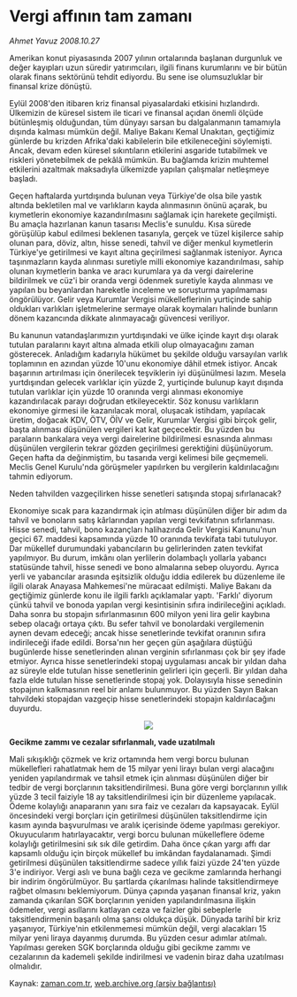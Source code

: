 # Vergi affının tam zamanı

*Ahmet Yavuz 2008.10.27*

<tr><td class="metin" colspan="2" style="padding-top: 20px; padding-left: 5px; padding-right: 10px;">Amerikan konut piyasasında 2007 yılının ortalarında başlanan durgunluk ve değer kayıpları uzun süredir yatırımcıları, ilgili finans kurumlarını ve bir bütün olarak finans sektörünü tehdit ediyordu. Bu sene ise olumsuzluklar bir finansal krize dönüştü.</td></tr><tr><td class="metin" colspan="2" style="padding-top: 20px; padding-left: 5px; padding-right: 10px;"><p> Eylül 2008'den itibaren kriz finansal piyasalardaki etkisini hızlandırdı. Ülkemizin de küresel sistem ile ticari ve finansal açıdan önemli ölçüde bütünleşmiş olduğundan, tüm dünyayı sarsan bu dalgalanmanın tamamıyla dışında kalması mümkün değil. Maliye Bakanı Kemal Unakıtan, geçtiğimiz günlerde bu krizden Afrika'daki kabilelerin bile etkileneceğini söylemişti. Ancak, devam eden küresel sıkıntıların etkilerini asgaride tutabilmek ve riskleri yönetebilmek de pekâlâ mümkün. Bu bağlamda krizin muhtemel etkilerini azaltmak maksadıyla ülkemizde yapılan çalışmalar netleşmeye başladı. 
<p>Geçen haftalarda yurtdışında bulunan veya Türkiye'de olsa bile yastık altında bekletilen mal ve varlıkların kayda alınmasının önünü açarak, bu kıymetlerin ekonomiye kazandırılmasını sağlamak için harekete geçilmişti. Bu amaçla hazırlanan kanun tasarısı Meclis'e sunuldu. Kısa sürede görüşülüp kabul edilmesi beklenen tasarıyla, gerçek ve tüzel kişilerce sahip olunan para, döviz, altın, hisse senedi, tahvil ve diğer menkul kıymetlerin Türkiye'ye getirilmesi ve kayıt altına geçirilmesi sağlanmak isteniyor. Ayrıca taşınmazların kayda alınması suretiyle milli ekonomiye kazandırılması, sahip olunan kıymetlerin banka ve aracı kurumlara ya da vergi dairelerine bildirilmek ve cüz'i bir oranda vergi ödenmek suretiyle kayda alınması ve yapılan bu beyanlardan hareketle inceleme ve soruşturma yapılmaması öngörülüyor. Gelir veya Kurumlar Vergisi mükelleflerinin yurtiçinde sahip oldukları varlıkları işletmelerine sermaye olarak koymaları halinde bunların dönem kazancında dikkate alınmayacağı güvencesi veriliyor. 
<p>Bu kanunun vatandaşlarımızın yurtdışındaki ve ülke içinde kayıt dışı olarak tutulan paralarını kayıt altına almada etkili olup olmayacağını zaman gösterecek. Anladığım kadarıyla hükümet bu şekilde olduğu varsayılan varlık toplamının en azından yüzde 10'unu ekonomiye dâhil etmek istiyor. Ancak başarının artırılması için önerilecek teşviklerin iyi düşünülmesi lazım. Mesela yurtdışından gelecek varlıklar için yüzde 2, yurtiçinde bulunup kayıt dışında tutulan varlıklar için yüzde 10 oranında vergi alınması ekonomiye kazandırılacak parayı doğrudan etkileyecektir. Söz konusu varlıkların ekonomiye girmesi ile kazanılacak moral, oluşacak istihdam, yapılacak üretim, doğacak KDV, ÖTV, ÖİV ve Gelir, Kurumlar Vergisi gibi birçok gelir, başta alınması düşünülen vergileri kat kat geçecektir. Bu yüzden bu paraların bankalara veya vergi dairelerine bildirilmesi esnasında alınması düşünülen vergilerin tekrar gözden geçirilmesi gerektiğini düşünüyorum. Geçen hafta da değinmiştim, bu tasarıda vergi kelimesi bile geçmemeli. Meclis Genel Kurulu'nda görüşmeler yapılırken bu vergilerin kaldırılacağını tahmin ediyorum. 
<p>Neden tahvilden vazgeçilirken hisse senetleri satışında stopaj sıfırlanacak? 
<p>Ekonomiye sıcak para kazandırmak için atılması düşünülen diğer bir adım da tahvil ve bonoların satış kârlarından yapılan vergi tevkifatının sıfırlanması. Hisse senedi, tahvil, bono kazançları halihazırda Gelir Vergisi Kanunu'nun geçici 67. maddesi kapsamında yüzde 10 oranında tevkifata tabi tutuluyor. Dar mükellef durumundaki yabancıların bu gelirlerinden zaten tevkifat yapılmıyor. Bu durum, imkânı olan yerlilerin dolambaçlı yollarla yabancı statüsünde tahvil, hisse senedi ve bono almalarına sebep oluyordu. Ayrıca yerli ve yabancılar arasında eşitsizlik olduğu iddia edilerek bu düzenleme ile ilgili olarak Anayasa Mahkemesi'ne müracaat edilmişti. Maliye Bakanı da geçtiğimiz günlerde konu ile ilgili farklı açıklamalar yaptı. 'Farklı' diyorum çünkü tahvil ve bonoda yapılan vergi kesintisinin sıfıra indirileceğini açıkladı. Daha sonra bu stopajın sıfırlanmasının 600 milyon yeni lira gelir kaybına sebep olacağı ortaya çıktı. Bu sefer tahvil ve bonolardaki vergilemenin aynen devam edeceği; ancak hisse senetlerinde tevkifat oranının sıfıra indirileceği ifade edildi. Borsa'nın her geçen gün aşağılara düştüğü bugünlerde hisse senetlerinden alınan verginin sıfırlanması çok bir şey ifade etmiyor. Ayrıca hisse senetlerindeki stopaj uygulaması ancak bir yıldan daha az süreyle elde tutulan hisse senetlerinin gelirleri için geçerli. Bir yıldan daha fazla elde tutulan hisse senetlerinde stopaj yok. Dolayısıyla hisse senedinin stopajının kalkmasının reel bir anlamı bulunmuyor. Bu yüzden Sayın Bakan tahvildeki stopajdan vazgeçip hisse senetlerindeki stopajın kaldırılacağını duyurdu. 
<p><p align="center"><img border="0" src="http://web.archive.org/web/20081027160033im_/http://medya.zaman.com.tr/2008/10/27/vergitakvimi.jpg"/>
<p>
<p><b>Gecikme zammı ve cezalar sıfırlanmalı, vade uzatılmalı </b>
<p>Mali sıkışıklığı çözmek ve kriz ortamında hem vergi borcu bulunan mükellefleri rahatlatmak hem de 15 milyar yeni lirayı bulan vergi alacağını yeniden yapılandırmak ve tahsil etmek için alınması düşünülen diğer bir tedbir de vergi borçlarının taksitlendirilmesi. Buna göre vergi borçlarının yıllık yüzde 3 tecil faiziyle 18 ay taksitlendirilmesi için bir düzenleme yapılacak. Ödeme kolaylığı anaparanın yanı sıra faiz ve cezaları da kapsayacak. Eylül öncesindeki vergi borçları için getirilmesi düşünülen taksitlendirme için kasım ayında başvurulması ve aralık içerisinde ödeme yapılması gerekiyor. Okuyucularım hatırlayacaktır, vergi borcu bulunan mükelleflere ödeme kolaylığı getirilmesini sık sık dile getirdim. Daha önce çıkan yargı affı dar kapsamlı olduğu için birçok mükellef bu imkândan faydalanamadı. Şimdi getirilmesi düşünülen taksitlendirme sadece yıllık faizi yüzde 24'ten yüzde 3'e indiriyor. Vergi aslı ve buna bağlı ceza ve gecikme zamlarında herhangi bir indirim öngörülmüyor. Bu şartlarda çıkarılması halinde taksitlendirmeye rağbet olmasını beklemiyorum. Dünya çapında yaşanan finansal kriz, yakın zamanda çıkarılan SGK borçlarının yeniden yapılandırılmasına ilişkin ödemeler, vergi asıllarını katlayan ceza ve faizler gibi sebeplerle taksitlendirmenin başarılı olma şansı oldukça düşük. Dünyada tarihî bir kriz yaşanıyor, Türkiye'nin etkilenmemesi mümkün değil, vergi alacakları 15 milyar yeni liraya dayanmış durumda. Bu yüzden cesur adımlar atılmalı. Yapılması gereken SGK borçlarında olduğu gibi gecikme zammı ve cezalarının da kademeli şekilde indirilmesi ve vadenin biraz daha uzatılması olmalıdır.<br/></p></p></p></p></p></p></p></p></p></p></td></tr>

Kaynak: [zaman.com.tr](http://zaman.com.tr/yazar.do?yazino=753788), [web.archive.org (arşiv bağlantısı)](http://web.archive.org/web/20081027160033/http://zaman.com.tr:80/yazar.do?yazino=753788)
